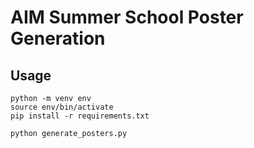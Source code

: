 # AIM Summer School Poster Generation

## Usage

```
python -m venv env
source env/bin/activate
pip install -r requirements.txt

python generate_posters.py
```